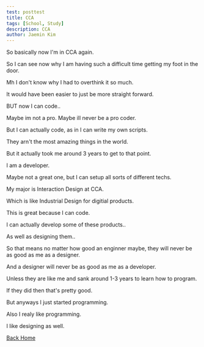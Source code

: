```yaml
---
test: posttest
title: CCA
tags: [School, Study]
description: CCA
author: Jaemin Kim
--- 
```


So basically now I'm in CCA again.

So I can see now why I am having such a difficult time getting my foot in the door.

Mh I don't know why I had to overthink it so much.

It would have been easier to just be more straight forward.

BUT now I can code..

Maybe im not a pro. Maybe ill never be a pro coder.

But I can actually code, as in I can write my own scripts.

They arn't the most amazing things in the world.

But it actually took me around 3 years to get to that point.

I am a developer.

Maybe not a great one, but I can setup all sorts of different techs.

My major is Interaction Design at CCA.

Which is like Industrial Design for digitial products.

This is great because I can code.

I can actually develop some of these products..

As well as designing them..

So that means no matter how good an enginner maybe, they will never be as good as me as a designer.

And a designer will never be as good as me as a developer.

Unless they are like me and sank around 1-3 years to learn how to program.

If they did then that's pretty good.

But anyways I just started programming.

Also I realy like programming.

I like designing as well.

[Back Home](https://jaemnkm.github.io/jekyll-now/)